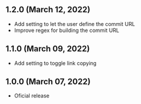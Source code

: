 ## 1.2.0 (March 12, 2022)

* Add setting to let the user define the commit URL
* Improve regex for building the commit URL


## 1.1.0 (March 09, 2022)

* Add setting to toggle link copying


## 1.0.0 (March 07, 2022)

* Oficial release
